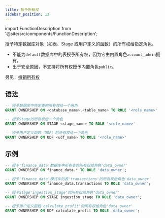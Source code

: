 ```yaml
---
title: 授予所有权
sidebar_position: 13
---
```


import FunctionDescription from '@site/src/components/FunctionDescription';

<FunctionDescription description="Introduced or updated: v1.2.275"/>

授予特定数据库对象（如表、Stage 或用户定义的函数）的所有权给指定角色。

- 不能为`default`数据库中的表授予所有权，因为它由内置角色`account_admin`拥有。
- 出于安全原因，不支持将所有权授予内置角色`public`。

另见：[撤销所有权](24-revoke-ownership.md)

## 语法

```sql
-- 授予数据库中特定表的所有权给一个角色
GRANT OWNERSHIP ON <database_name>.<table_name> TO ROLE '<role_name>'

-- 授予Stage的所有权给一个角色
GRANT OWNERSHIP ON STAGE <stage_name> TO ROLE '<role_name>'

-- 授予用户定义函数（UDF）的所有权给一个角色
GRANT OWNERSHIP ON UDF <udf_name> TO ROLE '<role_name>'
```

## 示例

```sql
-- 授予'finance_data'数据库中所有表的所有权给角色'data_owner'
GRANT OWNERSHIP ON finance_data.* TO ROLE 'data_owner';

-- 授予'finance_data'模式中的表'transactions'的所有权给角色'data_owner'
GRANT OWNERSHIP ON finance_data.transactions TO ROLE 'data_owner';

-- 授予Stage'ingestion_stage'的所有权给角色'data_owner'
GRANT OWNERSHIP ON STAGE ingestion_stage TO ROLE 'data_owner';

-- 授予用户定义函数'calculate_profit'的所有权给角色'data_owner'
GRANT OWNERSHIP ON UDF calculate_profit TO ROLE 'data_owner';
```
